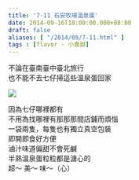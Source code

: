 ```yaml
---
title: '7-11 石安牧場溫泉蛋'
date: 2014-09-16T18:00:00.000+08:00
draft: false
aliases: [ "/2014/09/7-11.html" ]
tags : [flavor - 小食部]
---
```


不論在臺南臺中臺北旅行  
也不能不去七仔掃這些溫泉蛋回家  

![](/images/sevenonsenegg.jpg)

因為七仔哪裡都有  
不用為找哪裡有那那那間店鋪而煩惱  
一袋兩隻，每隻也有獨立真空包裝  
即開即食好方便  
滷汁味道偏甜不會死鹹  
半熟溫泉蛋粒粒都是溏心的  
超～ 美～ 味～（心）
